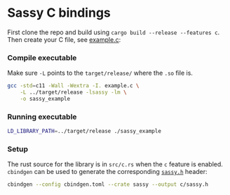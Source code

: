 # Sassy C bindings

First clone the repo and build using `cargo build --release --features c`. 
Then create your C file, see [example.c](example.c):


### Compile executable
Make sure `-L` points to the `target/release/` where the `.so` file is.
```bash
gcc -std=c11 -Wall -Wextra -I. example.c \
    -L ../target/release -lsassy -lm \
    -o sassy_example
```

### Running executable
```bash
LD_LIBRARY_PATH=../target/release ./sassy_example
```

### Setup
The rust source for the library is in `src/c.rs` when the `c` feature is
enabled. `cbindgen` can be used to generate the corresponding [`sassy.h`](sassy.h) header:

```bash
cbindgen --config cbindgen.toml --crate sassy --output c/sassy.h
```
